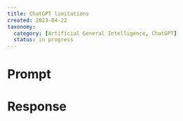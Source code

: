 ```yaml
---
title: ChatGPT limitations
created: 2023-04-22
taxonomy:
  category: [Artificial General Intelligence, ChatGPT]
  status: in progress
---
```


# Prompt

# Response
